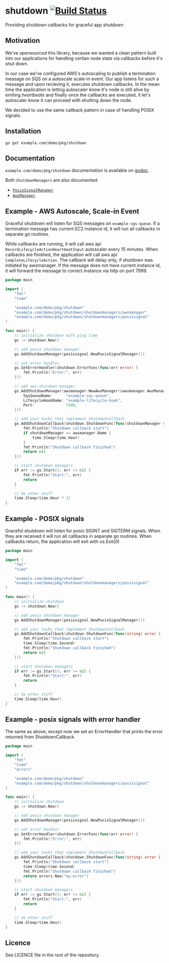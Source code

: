 # shutdown [![Build Status](https://travis-ci.org/Zemanta/shutdown.svg)](https://travis-ci.org/Zemanta/shutdown)

Providing shutdown callbacks for graceful app shutdown

## Motivation

We've _opensourced_ this library, because we wanted a clean pattern built into our applications for handling certian node state via callbacks before it's shut down. 

In our case we've configured AWS's autoscaling to publish a termination message on SQS on a autoscale scale-in event. Our app listens for such a message and upon recieving it, executes shutdown callbacks. In the mean time the application is letting autoscaler know it's node is still alive by emiting _heartbeats_ and finally once the callbacks are executed, it let's autoscaler know it can proceed with shutting down the node.

We decided to use the same callback pattern in case of handling POSIX signals.

## Installation

```
go get example.com/demo/pkg/shutdown
```

## Documentation

`example.com/demo/pkg/shutdown` documentation is available on [godoc](http://godoc.org/example.com/demo/pkg/shutdown).

Both `ShutdownManagers` are also documented:
- [`PosixSignalManager`](http://godoc.org/example.com/demo/pkg/shutdown/shutdownmanagers/posixsignal)
- [`AwsManager`](http://godoc.org/example.com/demo/pkg/shutdown/shutdownmanagers/awsmanager)


## Example - AWS Autoscale, Scale-in Event

Graceful shutdown will listen for SQS messages on `example-sqs-queue`. If a termination message has current EC2 instance id, it will run all callbacks in separate go routines. 

While callbacks are running, it will call aws api `RecordLifecycleActionHeartbeatInput` autoscaler every 15 minutes. When callbacks are finished, the application will call aws api `CompleteLifecycleAction`. The callback will delay only, if shutdown was initiated by awsmanager. If the message does not have current instance id, it will forward the message to correct instance via http on port 7999.

```go
package main

import (
	"fmt"
	"time"

	"example.com/demo/pkg/shutdown"
	"example.com/demo/pkg/shutdown/shutdownmanagers/awsmanager"
	"example.com/demo/pkg/shutdown/shutdownmanagers/posixsignal"
)

func main() {
	// initialize shutdown with ping time
	gs := shutdown.New()

	// add posix shutdown manager
	gs.AddShutdownManager(posixsignal.NewPosixSignalManager())

	// set error handler
	gs.SetErrorHandler(shutdown.ErrorFunc(func(err error) {
		fmt.Println("Error:", err)
	}))

	// add aws shutdown manager
	gs.AddShutdownManager(awsmanager.NewAwsManager(&awsmanager.AwsManagerConfig{
		SqsQueueName:      "example-sqs-queue",
		LifecycleHookName: "example-lifecycle-hook",
		Port:              7999,
	}))

	// add your tasks that implement ShutdownCallback
	gs.AddShutdownCallback(shutdown.ShutdownFunc(func(shutdownManager string) error {
		fmt.Println("Shutdown callback start")
		if shutdownManager == awsmanager.Name {
			time.Sleep(time.Hour)
		}
		fmt.Println("Shutdown callback finished")
		return nil
	}))

	// start shutdown managers
	if err := gs.Start(); err != nil {
		fmt.Println("Start:", err)
		return
	}

	// do other stuff
	time.Sleep(time.Hour * 2)
}
```


## Example - POSIX signals

Graceful shutdown will listen for posix SIGINT and SIGTERM signals. When they are received it will run all callbacks in separate go routines. When callbacks return, the application will exit with os.Exit(0)

```go
package main

import (
	"fmt"
	"time"

	"example.com/demo/pkg/shutdown"
	"example.com/demo/pkg/shutdown/shutdownmanagers/posixsignal"
)

func main() {
	// initialize shutdown
	gs := shutdown.New()

	// add posix shutdown manager
	gs.AddShutdownManager(posixsignal.NewPosixSignalManager())

	// add your tasks that implement ShutdownCallback
	gs.AddShutdownCallback(shutdown.ShutdownFunc(func(string) error {
		fmt.Println("Shutdown callback start")
		time.Sleep(time.Second)
		fmt.Println("Shutdown callback finished")
		return nil
	}))

	// start shutdown managers
	if err := gs.Start(); err != nil {
		fmt.Println("Start:", err)
		return
	}

	// do other stuff
	time.Sleep(time.Hour)
}
```

## Example - posix signals with error handler

The same as above, except now we set an ErrorHandler that prints the error returned from ShutdownCallback.

```go
package main

import (
	"fmt"
	"time"
	"errors"

	"example.com/demo/pkg/shutdown"
	"example.com/demo/pkg/shutdown/shutdownmanagers/posixsignal"
)

func main() {
	// initialize shutdown
	gs := shutdown.New()

	// add posix shutdown manager
	gs.AddShutdownManager(posixsignal.NewPosixSignalManager())

	// set error handler
	gs.SetErrorHandler(shutdown.ErrorFunc(func(err error) {
		fmt.Println("Error:", err)
	}))

	// add your tasks that implement ShutdownCallback
	gs.AddShutdownCallback(shutdown.ShutdownFunc(func(string) error {
		fmt.Println("Shutdown callback start")
		time.Sleep(time.Second)
		fmt.Println("Shutdown callback finished")
		return errors.New("my-error")
	}))

	// start shutdown managers
	if err := gs.Start(); err != nil {
		fmt.Println("Start:", err)
		return
	}

	// do other stuff
	time.Sleep(time.Hour)
}
```

## Licence 

See LICENCE file in the root of the repository.
